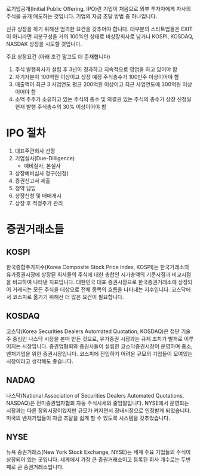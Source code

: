 로기업공개(Initial Public Offering, IPO)란 기업이 처음으로 외부 투자자에게 자사의 주식을 공개 매도하는 것입니다.
기업의 자금 조달 방법 중 하나입니다.

신규 상장을 하기 위해선 엄격한 요건을 갖추어야 합니다.
대부분의 스타트업들은 EXIT이 아니라면 지분구성을 거의 100%인 상태로 비상장회사로 남거나 KOSPI, KOSDAQ, NASDAK 상장을 시도할 것입니다.

주요 상장요건 (아래 조건 말고도 더 존재합니다)
1. 주식 발행회사가 설립 후 3년이 경과하고 지속적으로 영업을 하고 있어야 함
2. 자기자본이 100억원 이상이고 상장 예정 주식총수가 100만주 이상이어야 함
3. 매출액이 최근 3 사업연도 평균 200억원 이상이고 최근 사업연도에 300억원 이상이어야 함
4. 소액 주주가 소유하고 있는 주식의 총수 및 의결권 있는 주식의 총수가 상장 신청일 현재 발행 주식총수의 30% 이상이어야 함

# IPO 절차
1. 대표주관회사 선정
2. 기업실사(Due-Dilligence)
   - 예비실사, 본실사
4. 상장예비심사 청구(신청)
5. 증권신고서 제출
6. 청약 납입
7. 상장신청 및 매매개시
8. 상장 후 적정주가 관리

# 증권거래소들
## KOSPI
한국종합주가지수(Korea Composite Stock Price Index, KOSPI)는 한국거래소의 유가증권시장에 상장된 회사들의 주식에 대한 총합인 시가총액의 기준시점과 비교시점을 비교하여 나타낸 지표입니다.
대한민국 대표 증권시장으로 한국증권거래소에 상장되어 거래되는 모든 주식을 대상으로 전체 종목의 흐름을 나타내는 지수입니다.
코스닥에서 코스피로 옮기기 위해선 더 많은 요건이 필요합니다.

## KOSDAQ
코스닥(Korea Securities Dealers Automated Quotation, KOSDAQ)은 첨단 기술주 중심인 나스닥 시장을 본떠 만든 것으로, 유가증권 시장과는 규제 조치가 별개로 이루어지는 시장입니다.
증권업협회와 증권사들이 설립한 코스닥증권시장이 운영하며 중소, 벤처기업을 위한 증권시장입니다. 코스피에 진입하기 어려운 규모의 기업들이 모여있는 시장이라고 생각해도 좋습니다.

## NADAQ
나스닥(National Association of Securities Dealers Automated Quotations, NASDAQ)은 전미증권업자협회 자동 주식시세의 줄임말입니다.
NYSE에서 운영되는 시장과는 다른 장외시장이었지만 규모가 커지면서 장내시장으로 인정받게 되었습니다. 미국의 벤처기업들이 자금 조달을 쉽게 할 수 있도록 시스템을 갖추었습니다.

## NYSE
뉴욕 증권거래소(New York Stock Exchange, NYSE)는 세계 주요 기업들의 주식이 상장되어 있는 곳입니다.
세계에서 가장 큰 증권거래소이고 등록된 회사 개수로는 두번째로 큰 증권거래소입니다.